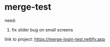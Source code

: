 # merge-test

need:
1. fix slider bug on small screens

link to project: 
https://merge-login-test.netlify.app